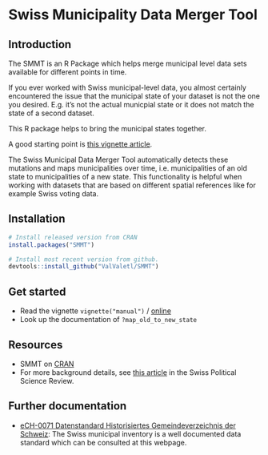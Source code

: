 
<!-- README.md is generated from README.Rmd. Please edit that file -->

# Swiss Municipality Data Merger Tool

## Introduction

The SMMT is an R Package which helps merge municipal level data sets
available for different points in time.

If you ever worked with Swiss municipal-level data, you almost certainly
encountered the issue that the municipal state of your dataset is not
the one you desired. E.g. it’s not the actual municpial state or it does
not match the state of a second dataset.

This R package helps to bring the municipal states together.

A good starting point is [this vignette
article](https://smmt.valentinknechtl.ch/articles/manual.html).

The Swiss Municipal Data Merger Tool automatically detects these
mutations and maps municipalities over time, i.e. municipalities of an
old state to municipalities of a new state. This functionality is
helpful when working with datasets that are based on different spatial
references like for example Swiss voting data.

## Installation

``` r
# Install released version from CRAN
install.packages("SMMT")
```

``` r
# Install most recent version from github.
devtools::install_github("ValValetl/SMMT")
```

## Get started

- Read the vignette `vignette("manual")` /
  [online](https://smmt.valentinknechtl.ch/articles/manual.html)
- Look up the documentation of `?map_old_to_new_state`

## Resources

- SMMT on [CRAN](https://cran.r-project.org/package=SMMT)
- For more background details, see [this
  article](https://onlinelibrary.wiley.com/doi/full/10.1111/spsr.12487)
  in the Swiss Political Science Review.

## Further documentation

- [eCH-0071 Datenstandard Historisiertes Gemeindeverzeichnis der
  Schweiz](https://ech.ch/de/ech/ech-0071/1.2.0): The Swiss municipal
  inventory is a well documented data standard which can be consulted at
  this webpage.
